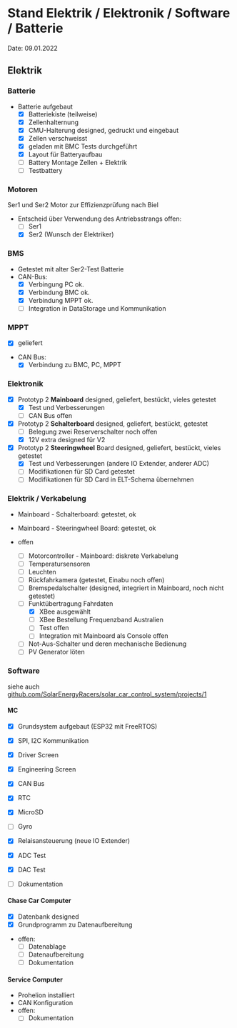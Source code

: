 # Stand Elektrik / Elektronik / Software / Batterie

Date: 09.01.2022

## Elektrik

### Batterie

- Batterie aufgebaut
  - [x] Batteriekiste (teilweise)
  - [x] Zellenhalternung
  - [x] CMU-Halterung designed, gedruckt und eingebaut
  - [x] Zellen verschweisst
  - [x] geladen mit BMC Tests durchgeführt
  - [x] Layout für Batteryaufbau
  - [ ] Battery Montage Zellen + Elektrik
  - [ ] Testbattery

### Motoren

Ser1 und Ser2 Motor zur Effizienzprüfung nach Biel

- Entscheid über Verwendung des Antriebsstrangs offen:
  - [ ] Ser1
  - [x] Ser2 (Wunsch der Elektriker)

### BMS

- Getestet mit alter Ser2-Test Batterie
- CAN-Bus: 
  - [x] Verbingung PC ok.
  - [x] Verbindung BMC ok.
  - [x] Verbindung MPPT ok.
  - [ ] Integration in DataStorage und Kommunikation

### MPPT

- [x] geliefert
- CAN Bus:
  - [x] Verbindung zu BMC, PC, MPPT

### Elektronik

- [x] Prototyp 2 __Mainboard__ designed, geliefert, bestückt, vieles getestet
  - [x] Test und Verbesserungen
  - [ ] CAN Bus offen
- [x] Prototyp 2 __Schalterboard__ designed, geliefert, bestückt, getestet
  - [ ] Belegung zwei Reserverschalter noch offen
  - [x] 12V extra designed für V2
- [x] Prototyp 2 __Steeringwheel__ Board designed, geliefert, bestückt, vieles getestet
  - [x] Test und Verbesserungen (andere IO Extender, anderer ADC)
  - [ ] Modifikationen für SD Card getestet
  - [ ] Modifikationen für SD Card in ELT-Schema übernehmen

### Elektrik / Verkabelung

- Mainboard - Schalterboard: getestet, ok

- Mainboard - Steeringwheel Board: getestet, ok

- offen

  - [ ] Motorcontroller - Mainboard: diskrete Verkabelung
  - [ ] Temperatursensoren
  - [ ] Leuchten
  - [ ] Rückfahrkamera (getestet, Einabu noch offen)
  - [ ] Bremspedalschalter (designed, integriert in Mainboard, noch nicht getestet)
  - [ ] Funktübertragung Fahrdaten
    - [x] XBee ausgewählt
    - [ ] XBee Bestellung Frequenzband Australien
    - [ ] Test offen
    - [ ] Integration mit Mainboard als Console offen
  - [ ] Not-Aus-Schalter und deren mechanische Bedienung
  - [ ] PV Generator löten

### Software

siehe auch [github.com/SolarEnergyRacers/solar_car_control_system/projects/1](https://github.com/SolarEnergyRacers/solar_car_control_system/projects/1)

#### MC

- [x] Grundsystem aufgebaut (ESP32 mit FreeRTOS)

- [x] SPI, I2C Kommunikation
- [x] Driver Screen
- [x] Engineering Screen
- [x] CAN Bus
- [x] RTC
- [x] MicroSD
- [ ] Gyro
- [x] Relaisansteuerung (neue IO Extender)
- [x] ADC Test
- [x] DAC Test
- [ ] Dokumentation

#### Chase Car Computer

- [x] Datenbank designed
- [x] Grundprogramm zu Datenaufbereitung
- offen:
  - [ ] Datenablage
  - [ ] Datenaufbereitung
  - [ ] Dokumentation

#### Service Computer

- Prohelion installiert
- CAN Konfiguration
- offen:
  - [ ] Dokumentation
